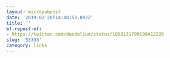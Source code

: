 ```yaml
---
layout: micropubpost
date: '2019-02-20T14:48:53.092Z'
title: ''
mf-repost-of:
- https://twitter.com/daedalium/status/1098131799199412226
slug: '53333'
category: links
---
```

